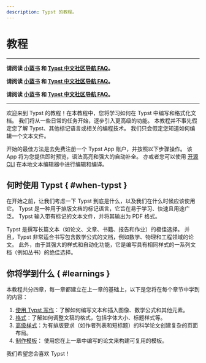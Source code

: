 ```yaml
---
description: Typst 的教程。
---
```


# 教程

---

**请阅读 [小蓝书](https://typst.dev/tutorial/) 和 [Typst 中文社区导航 FAQ](https://typst.dev/guide/)。**

**请阅读 [小蓝书](https://typst.dev/tutorial/) 和 [Typst 中文社区导航 FAQ](https://typst.dev/guide/)。**

**请阅读 [小蓝书](https://typst.dev/tutorial/) 和 [Typst 中文社区导航 FAQ](https://typst.dev/guide/)。**

---

欢迎来到 Typst 的教程！在本教程中，您将学习如何在 Typst 中编写和格式化文档。
我们将从一些日常的任务开始，逐步引入更高级的功能。
本教程并不事先假定您了解 Typst、其他标记语言或相关的编程技术。
我们只会假定您知道如何编辑一个文本文件。

开始的最佳方法是去免费注册一个 Typst App 账户，并按照以下步骤操作。
该 App 将为您提供即时预览，语法高亮和强大的自动补全。
亦或者您可以使用 [开源 CLI](https://github.com/typst/typst) 在本地文本编辑器中进行编辑和编译。

## 何时使用 Typst { #when-typst }
在开始之前，让我们考虑一下 Typst 到底是什么，以及我们在什么时候应该使用它。
Typst 是一种用于排版文档的标记语言，它旨在易于学习、快速且用途广泛。
Typst 输入带有标记的文本文件，并将其输出为 PDF 格式。

Typst 是撰写长篇文本（如论文、文章、书籍、报告和作业）的极佳选择。
并且，Typst 非常适合书写包含数学公式的文档，例如数学、物理和工程领域的论文。
此外，由于其强大的样式和自动化功能，它是编写具有相同样式的一系列文档（例如丛书）的绝佳选择。

## 你将学到什么 { #learnings }
本教程共分四章，每一章都建立在上一章的基础上，以下是您将在每个章节中学到的内容：

1. [使用 Typst 写作]($tutorial/writing-in-typst)：了解如何编写文本和插入图像、数学公式和其他元素。
2. [格式]($tutorial/formatting)：了解如何调整文稿的格式，包括字体大小、标题样式等。
3. [高级样式]($tutorial/advanced-styling)：为有排版要求（如作者列表和短标题）的科学论文创建复杂的页面布局。
4. [制作模板]($tutorial/making-a-template)： 使用您在上一章中编写的论文来构建可复用的模板。

我们希望您会喜欢 Typst！
